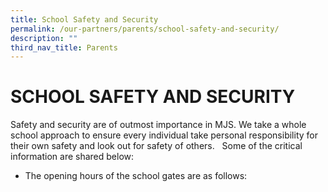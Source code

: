 ```yaml
---
title: School Safety and Security
permalink: /our-partners/parents/school-safety-and-security/
description: ""
third_nav_title: Parents
---
```

# **SCHOOL SAFETY AND SECURITY**

Safety and security are of outmost importance in MJS. We take a whole school approach to ensure every individual take personal responsibility for their own safety and look out for safety of others.   Some of the critical information are shared below:    

*   The opening hours of the school gates are as follows:
